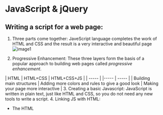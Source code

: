 #  JavaScript & jQuery
## Writing a script for a **web page**:
1. Three parts come together:
JaveScript language completes the work of HTML and CSS and the result is a very interactive and beautiful page
![image1](https://pixels4kids.files.wordpress.com/2014/10/html_css_javascript_and_the_awesome_jquery_header.png?w=975)

2. Progressive Enhancement:
These three layers form the basis of a popular approach to building web pages called *progressive enhancement*.


| HTML | HTML+CSS | HTML+CSS+JS |
| ----- | |----- | ----- |
| Building main structures | Adding more colors and rules to give a good look | Making your page more interactive |
3. Creating a basic Javascript:
JavaScript is written in plain text, just like HTML and CSS, so you do not need any new tools to write a script.
4. Linking JS with HTML:
* The HTML <script> element is used to load the JavaScript file into the page. 
* It has an attribute called src, whose value is the path to the script you created.
* This tells the browser to find and load the script file
4. Objects and Methods:

![image2](https://encrypted-tbn0.gstatic.com/images?q=tbn:ANd9GcQSFAJTMpFrhUQR0RTbb3nYP2IGDjokXR15hg&usqp=CAU)

# Basic JS Instructions:
1. Statements:
* A script is a series of instructions that a computer can follow one-by-one.
* Each individual instruction or step is known as a statement. 
* Statements should end with a semicolon.

Note: Keep in mind that JS is case sensitive.
2. Comments:
* You should write comments to explain what your code does.
* They help make your code easier to read and understand.
* This can help you and others who read your code.

3. Variables: A script will have to temporarily store the bits of information it needs to do its job. It can store this data in variables.
* Variables Declaration: For that we use the variable keyword **var** followed by a **space** then **the name of the variable** then **;**
* Assign a value to a variable: Variable name= variable value;
4. Data Types: 
* Booleans
* Numbers
* Strings
Note: we assign all of dtat typer to variables.
5. Naming a variable: Here are six rules you must always follow when giving a variable a name:
* The name must begin with a letter, dollar sign ($),or an underscore. It must not start with a number.
* The name can contain letters,numbers, dollar sign ($), or an underscore. Note that you must not use a dash or a period in a variable name.
* You cannot use keywords or reserved words.
* All variables are case sensitive.
* Use a name that describes the kind of information that the variable stores.
* If your variable name is made up of more than one word, use a capital letter for the first letter of every word after the first word.

 
